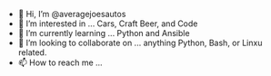 - 👋 Hi, I’m @averagejoesautos
- 👀 I’m interested in ... Cars, Craft Beer, and Code 
- 🌱 I’m currently learning ... Python and Ansible 
- 💞️ I’m looking to collaborate on ... anything Python, Bash, or Linxu related.
- 📫 How to reach me ...



<!---
averagejoesautos/averagejoesautos is a ✨ special ✨ repository because its `README.md` (this file) appears on your GitHub profile.
You can click the Preview link to take a look at your changes.
--->
